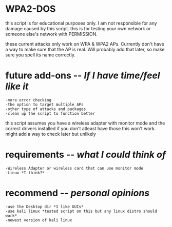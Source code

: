 # WPA2-DOS
this script is for educational purposes only.
I am not responsible for any damage caused by this script.
this is for testing your own network or someone else's network with PERMISSION.

these current attacks only work on WPA & WPA2 APs.
Currently don't have a way to make sure that the AP is real. Will probably add that later, so make sure you spell its name correctly.



# future add-ons -- *If I have time/feel like it*
    -more error checking
    -the option to target multiple APs
    -other type of attacks and packages
    -clean up the script to function better

this script assumes you have a wireless adapter with monitor mode and the correct drivers installed
if you don't atleast have those this won't work.
might add a way to check later but unlikely

# requirements -- *what I could think of*
    -Wireless Adapter or wireless card that can use monitor mode
    -Linux *I think?*



# recommend -- *personal opinions* 
    -use the Desktop dir *I like GUIs*
    -use kali linux *tested script on this but any linux distro should work*
    -newest version of kali linux 